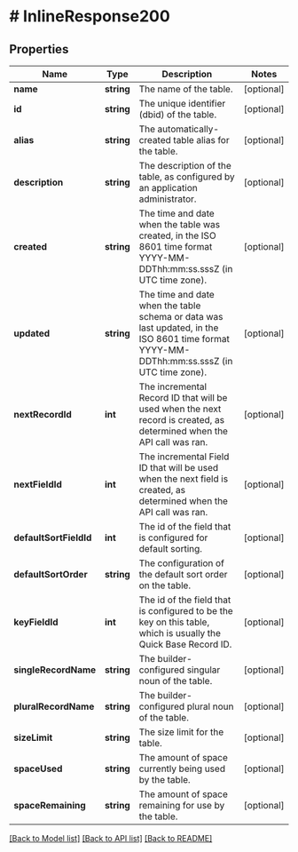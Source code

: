 # # InlineResponse200

## Properties

Name | Type | Description | Notes
------------ | ------------- | ------------- | -------------
**name** | **string** | The name of the table. | [optional] 
**id** | **string** | The unique identifier (dbid) of the table. | [optional] 
**alias** | **string** | The automatically-created table alias for the table. | [optional] 
**description** | **string** | The description of the table, as configured by an application administrator. | [optional] 
**created** | **string** | The time and date when the table was created, in the ISO 8601 time format YYYY-MM-DDThh:mm:ss.sssZ (in UTC time zone). | [optional] 
**updated** | **string** | The time and date when the table schema or data was last updated, in the ISO 8601 time format YYYY-MM-DDThh:mm:ss.sssZ (in UTC time zone). | [optional] 
**nextRecordId** | **int** | The incremental Record ID that will be used when the next record is created, as determined when the API call was ran. | [optional] 
**nextFieldId** | **int** | The incremental Field ID that will be used when the next field is created, as determined when the API call was ran. | [optional] 
**defaultSortFieldId** | **int** | The id of the field that is configured for default sorting. | [optional] 
**defaultSortOrder** | **string** | The configuration of the default sort order on the table. | [optional] 
**keyFieldId** | **int** | The id of the field that is configured to be the key on this table, which is usually the Quick Base Record ID. | [optional] 
**singleRecordName** | **string** | The builder-configured singular noun of the table. | [optional] 
**pluralRecordName** | **string** | The builder-configured plural noun of the table. | [optional] 
**sizeLimit** | **string** | The size limit for the table. | [optional] 
**spaceUsed** | **string** | The amount of space currently being used by the table. | [optional] 
**spaceRemaining** | **string** | The amount of space remaining for use by the table. | [optional] 

[[Back to Model list]](../../README.md#documentation-for-models) [[Back to API list]](../../README.md#documentation-for-api-endpoints) [[Back to README]](../../README.md)


